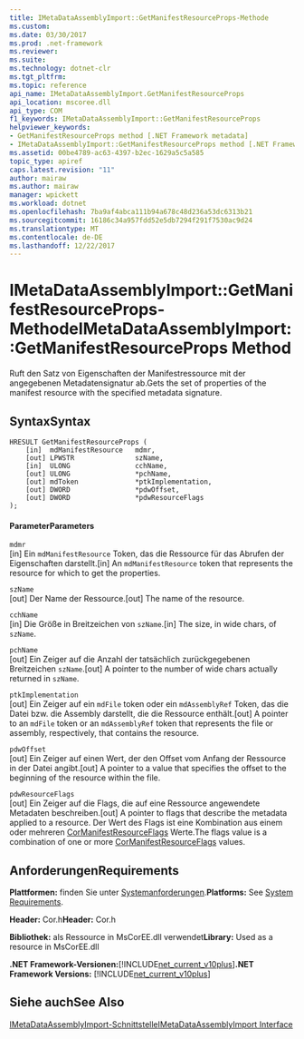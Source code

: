 ```yaml
---
title: IMetaDataAssemblyImport::GetManifestResourceProps-Methode
ms.custom: 
ms.date: 03/30/2017
ms.prod: .net-framework
ms.reviewer: 
ms.suite: 
ms.technology: dotnet-clr
ms.tgt_pltfrm: 
ms.topic: reference
api_name: IMetaDataAssemblyImport.GetManifestResourceProps
api_location: mscoree.dll
api_type: COM
f1_keywords: IMetaDataAssemblyImport::GetManifestResourceProps
helpviewer_keywords:
- GetManifestResourceProps method [.NET Framework metadata]
- IMetaDataAssemblyImport::GetManifestResourceProps method [.NET Framework metadata]
ms.assetid: 00be4789-ac63-4397-b2ec-1629a5c5a585
topic_type: apiref
caps.latest.revision: "11"
author: mairaw
ms.author: mairaw
manager: wpickett
ms.workload: dotnet
ms.openlocfilehash: 7ba9af4abca111b94a678c48d236a53dc6313b21
ms.sourcegitcommit: 16186c34a957fdd52e5db7294f291f7530ac9d24
ms.translationtype: MT
ms.contentlocale: de-DE
ms.lasthandoff: 12/22/2017
---
```

# <a name="imetadataassemblyimportgetmanifestresourceprops-method"></a><span data-ttu-id="9271f-102">IMetaDataAssemblyImport::GetManifestResourceProps-Methode</span><span class="sxs-lookup"><span data-stu-id="9271f-102">IMetaDataAssemblyImport::GetManifestResourceProps Method</span></span>
<span data-ttu-id="9271f-103">Ruft den Satz von Eigenschaften der Manifestressource mit der angegebenen Metadatensignatur ab.</span><span class="sxs-lookup"><span data-stu-id="9271f-103">Gets the set of properties of the manifest resource with the specified metadata signature.</span></span>  
  
## <a name="syntax"></a><span data-ttu-id="9271f-104">Syntax</span><span class="sxs-lookup"><span data-stu-id="9271f-104">Syntax</span></span>  
  
```  
HRESULT GetManifestResourceProps (  
    [in]  mdManifestResource   mdmr,   
    [out] LPWSTR               szName,   
    [in]  ULONG                cchName,   
    [out] ULONG                *pchName,   
    [out] mdToken              *ptkImplementation,   
    [out] DWORD                *pdwOffset,   
    [out] DWORD                *pdwResourceFlags  
);  
```  
  
#### <a name="parameters"></a><span data-ttu-id="9271f-105">Parameter</span><span class="sxs-lookup"><span data-stu-id="9271f-105">Parameters</span></span>  
 `mdmr`  
 <span data-ttu-id="9271f-106">[in] Ein `mdManifestResource` Token, das die Ressource für das Abrufen der Eigenschaften darstellt.</span><span class="sxs-lookup"><span data-stu-id="9271f-106">[in] An `mdManifestResource` token that represents the resource for which to get the properties.</span></span>  
  
 `szName`  
 <span data-ttu-id="9271f-107">[out] Der Name der Ressource.</span><span class="sxs-lookup"><span data-stu-id="9271f-107">[out] The name of the resource.</span></span>  
  
 `cchName`  
 <span data-ttu-id="9271f-108">[in] Die Größe in Breitzeichen von `szName`.</span><span class="sxs-lookup"><span data-stu-id="9271f-108">[in] The size, in wide chars, of `szName`.</span></span>  
  
 `pchName`  
 <span data-ttu-id="9271f-109">[out] Ein Zeiger auf die Anzahl der tatsächlich zurückgegebenen Breitzeichen `szName`.</span><span class="sxs-lookup"><span data-stu-id="9271f-109">[out] A pointer to the number of wide chars actually returned in `szName`.</span></span>  
  
 `ptkImplementation`  
 <span data-ttu-id="9271f-110">[out] Ein Zeiger auf ein `mdFile` token oder ein `mdAssemblyRef` Token, das die Datei bzw. die Assembly darstellt, die die Ressource enthält.</span><span class="sxs-lookup"><span data-stu-id="9271f-110">[out] A pointer to an `mdFile` token or an `mdAssemblyRef` token that represents the file or assembly, respectively, that contains the resource.</span></span>  
  
 `pdwOffset`  
 <span data-ttu-id="9271f-111">[out] Ein Zeiger auf einen Wert, der den Offset vom Anfang der Ressource in der Datei angibt.</span><span class="sxs-lookup"><span data-stu-id="9271f-111">[out] A pointer to a value that specifies the offset to the beginning of the resource within the file.</span></span>  
  
 `pdwResourceFlags`  
 <span data-ttu-id="9271f-112">[out] Ein Zeiger auf die Flags, die auf eine Ressource angewendete Metadaten beschreiben.</span><span class="sxs-lookup"><span data-stu-id="9271f-112">[out] A pointer to flags that describe the metadata applied to a resource.</span></span> <span data-ttu-id="9271f-113">Der Wert des Flags ist eine Kombination aus einem oder mehreren [CorManifestResourceFlags](../../../../docs/framework/unmanaged-api/metadata/cormanifestresourceflags-enumeration.md) Werte.</span><span class="sxs-lookup"><span data-stu-id="9271f-113">The flags value is a combination of one or more [CorManifestResourceFlags](../../../../docs/framework/unmanaged-api/metadata/cormanifestresourceflags-enumeration.md) values.</span></span>  
  
## <a name="requirements"></a><span data-ttu-id="9271f-114">Anforderungen</span><span class="sxs-lookup"><span data-stu-id="9271f-114">Requirements</span></span>  
 <span data-ttu-id="9271f-115">**Plattformen:** finden Sie unter [Systemanforderungen](../../../../docs/framework/get-started/system-requirements.md).</span><span class="sxs-lookup"><span data-stu-id="9271f-115">**Platforms:** See [System Requirements](../../../../docs/framework/get-started/system-requirements.md).</span></span>  
  
 <span data-ttu-id="9271f-116">**Header:** Cor.h</span><span class="sxs-lookup"><span data-stu-id="9271f-116">**Header:** Cor.h</span></span>  
  
 <span data-ttu-id="9271f-117">**Bibliothek:** als Ressource in MsCorEE.dll verwendet</span><span class="sxs-lookup"><span data-stu-id="9271f-117">**Library:** Used as a resource in MsCorEE.dll</span></span>  
  
 <span data-ttu-id="9271f-118">**.NET Framework-Versionen:**[!INCLUDE[net_current_v10plus](../../../../includes/net-current-v10plus-md.md)]</span><span class="sxs-lookup"><span data-stu-id="9271f-118">**.NET Framework Versions:** [!INCLUDE[net_current_v10plus](../../../../includes/net-current-v10plus-md.md)]</span></span>  
  
## <a name="see-also"></a><span data-ttu-id="9271f-119">Siehe auch</span><span class="sxs-lookup"><span data-stu-id="9271f-119">See Also</span></span>  
 [<span data-ttu-id="9271f-120">IMetaDataAssemblyImport-Schnittstelle</span><span class="sxs-lookup"><span data-stu-id="9271f-120">IMetaDataAssemblyImport Interface</span></span>](../../../../docs/framework/unmanaged-api/metadata/imetadataassemblyimport-interface.md)
